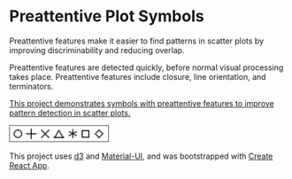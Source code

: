 # Preattentive Plot Symbols

Preattentive features make it easier to find patterns in scatter plots by improving discriminability and reducing overlap.  

Preattentive features are detected quickly, before normal visual processing takes place.  Preattentive features include closure, line orientation, and terminators.

[This project demonstrates symbols with preattentive features to improve pattern detection in scatter plots.](https://hemanrobinson.github.io/preattentive/)

[![Preattentive Symbols](src/symbolsPreattentive.png)](https://hemanrobinson.github.io/preattentive/)

This project uses [d3](https://github.com/d3/d3) and [Material-UI](https://github.com/mui-org/material-ui), and was bootstrapped with [Create React App](https://github.com/facebook/create-react-app).
